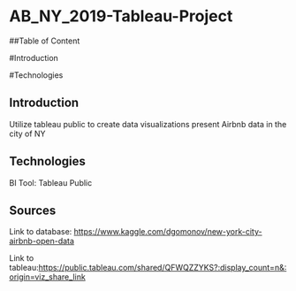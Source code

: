 # AB_NY_2019-Tableau-Project

##Table of Content

#Introduction

#Technologies


## Introduction
Utilize tableau public to create data visualizations present Airbnb data in the city of NY

## Technologies
BI Tool: Tableau Public


## Sources

Link to database: https://www.kaggle.com/dgomonov/new-york-city-airbnb-open-data

Link to tableau:https://public.tableau.com/shared/QFWQZZYKS?:display_count=n&:origin=viz_share_link

